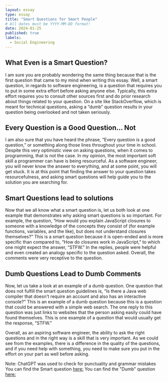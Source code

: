 ```yaml
---
layout: essay
type: essay
title: "Smart Questions for Smart People"
# All dates must be YYYY-MM-DD format!
date: 2024-01-25
published: true
labels:
  - Social Engineering
---
```



## What Even is a Smart Question?

I am sure you are probably wondering the same thing because that is the first question that came to my mind when writing this essay. Well, a smart question, in regards to software engineering, is a question that requires you to put in some extra effort before asking anyone else. Typically, this extra effort requires you to consult other sources first and do prior research about things related to your question. On a site like StackOverflow, which is meant for technical questions, asking a “dumb” question results in your question being overlooked and not taken seriously.

## Every Question is a Good Question… Not

I am also sure that you have heard the phrase, “Every question is a good question,” or something along those lines throughout your time in school. Despite this very optimistic view on asking questions, when it comes to programming, that is not the case. In my opinion, the most important soft skill a programmer can have is being resourceful. As a software engineer, you will never know the answer to everything, and at some point, you will get stuck. It is at this point that finding the answer to your question takes resourcefulness, and asking smart questions will help guide you to the solution you are searching for.

## Smart Questions lead to solutions

Now that we all know what a smart question is, let us both look at one example that demonstrates why asking smart questions is so important. For example, the question, “How would you explain JavaScript closures to someone with a knowledge of the concepts they consist of (for example functions, variables, and the like), but does not understand closures themselves?” This is a smart question because it is open-ended and is more specific than compared to, “How do closures work in JavaScript,” to which one might expect the answer, “STFW.” In the replies, people were helpful and even created an analogy specific to the question asked. Overall, the comments were very receptive to the question.

## Dumb Questions Lead to Dumb Comments

Now, let us take a look at an example of a dumb question. One question that does not fulfill the smart question guidelines is, “Is there a Java web compiler that doesn't require an account and also has an interactive console?” This is an example of a dumb question because this is a question that could be answered with a simple web search. The one reply to this question was just links to websites that the person asking easily could have found themselves. This is one example of a question that would usually get the response, “STFW.”

Overall, as an aspiring software engineer, the ability to ask the right questions and in the right way is a skill that is very important. As we could see from the examples, there is a difference in the quality of the questions, and if you need help with something, you need to make sure you put in the effort on your part as well before asking.


Note: ChatGPT was used to check for punctuality and grammar mistakes 
You can find the Smart question [here:](https://stackoverflow.com/questions/111102/how-do-javascript-closures-work)
You can find the "Dumb" question [here:](https://stackoverflow.com/questions/28519589/looking-for-a-java-web-compiler-that-supports-realtime-input-without-needing-a-s)
